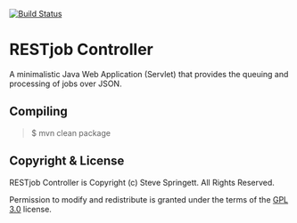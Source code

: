 [![Build Status](https://travis-ci.org/stevespringett/restjob-controller.svg?branch=master)](https://travis-ci.org/stevespringett/restjob-controller)

RESTjob Controller
=====================================

A minimalistic Java Web Application (Servlet) that provides the queuing and processing of jobs over JSON.

Compiling
-------------------

> $ mvn clean package

Copyright & License
-------------------

RESTjob Controller is Copyright (c) Steve Springett. All Rights Reserved.

Permission to modify and redistribute is granted under the terms of the [GPL 3.0] license.

  [GPL 3.0]: http://www.gnu.org/licenses/gpl-3.0.txt
